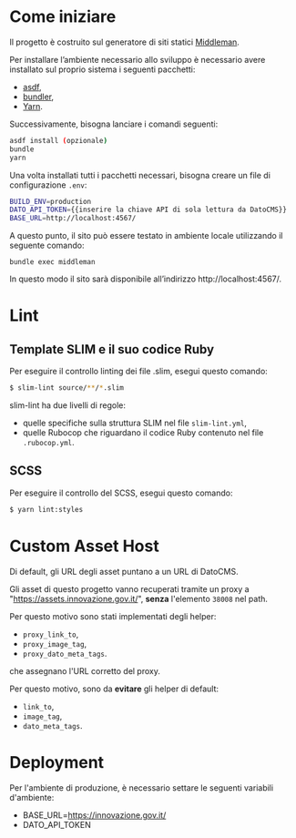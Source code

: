 # Come iniziare

Il progetto è costruito sul generatore di siti statici [Middleman](https://middlemanapp.com/).

Per installare l’ambiente necessario allo sviluppo è necessario avere installato
sul proprio sistema i seguenti pacchetti:

* [asdf](https://asdf-vm.com/#/),
* [bundler](https://bundler/),
* [Yarn](https://yarnpkg.com/).

Successivamente, bisogna lanciare i comandi seguenti:

```sh
asdf install (opzionale)
bundle
yarn
```

Una volta installati tutti i pacchetti necessari, bisogna creare un file di
configurazione `.env`:

```sh
BUILD_ENV=production
DATO_API_TOKEN={{inserire la chiave API di sola lettura da DatoCMS}}
BASE_URL=http://localhost:4567/
```

A questo punto, il sito può essere testato in ambiente locale utilizzando
il seguente comando:

`bundle exec middleman`

In questo modo il sito sarà disponibile all’indirizzo http://localhost:4567/.

# Lint

## Template SLIM e il suo codice Ruby

Per eseguire il controllo linting dei file .slim, esegui questo comando:

```sh
$ slim-lint source/**/*.slim
```

slim-lint ha due livelli di regole:

* quelle specifiche sulla struttura SLIM nel file `slim-lint.yml`,
* quelle Rubocop che riguardano il codice Ruby contenuto nel file
  `.rubocop.yml`.

## SCSS

Per eseguire il controllo del SCSS, esegui questo comando:

```sh
$ yarn lint:styles
```

# Custom Asset Host

Di default, gli URL degli asset puntano a un URL di DatoCMS.

Gli asset di questo progetto vanno recuperati tramite un proxy
a "https://assets.innovazione.gov.it/", **senza** l'elemento
`38008` nel path.

Per questo motivo sono stati implementati degli helper:

* `proxy_link_to`,
* `proxy_image_tag`,
* `proxy_dato_meta_tags`.

che assegnano l'URL corretto del proxy.

Per questo motivo, sono da **evitare** gli helper di default:

* `link_to`,
* `image_tag`,
* `dato_meta_tags`.

# Deployment

Per l'ambiente di produzione, è necessario settare le seguenti variabili d'ambiente:

* BASE_URL=https://innovazione.gov.it/
* DATO_API_TOKEN

